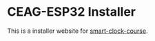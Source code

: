 # CEAG-ESP32 Installer

This is a installer website for [smart-clock-course](https://github.com/ceagGH/smart-clock-course).